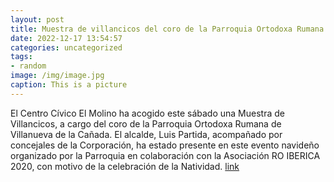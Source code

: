 ```yaml
---
layout: post
title: Muestra de villancicos del coro de la Parroquia Ortodoxa Rumana
date: 2022-12-17 13:54:57
categories: uncategorized
tags:
- random
image: /img/image.jpg
caption: This is a picture
---
```

El Centro Cívico El Molino ha acogido este sábado una Muestra de Villancicos, a cargo del coro de la Parroquia Ortodoxa Rumana de Villanueva de la Cañada.  El alcalde, Luis Partida, acompañado por concejales de la Corporación, ha estado presente en este evento navideño organizado por la Parroquia en colaboración con la Asociación RO IBERICA 2020, con motivo de la celebración de la Natividad.   [link](https://www.ayto-villacanada.es/noticias/muestra-de-villancicos-del-coro-de-la-parroquia-ortodoxa-rumana/)

